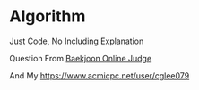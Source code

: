# Algorithm

Just Code, No Including Explanation

Question From <a href='https://www.acmicpc.net/'> Baekjoon Online Judge</a>

And My <a href='https://www.acmicpc.net/user/cglee079'> https://www.acmicpc.net/user/cglee079</a>


